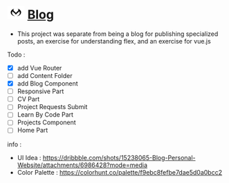 # <img width="40" src="https://raw.githubusercontent.com/Mehranalam/Blog/855d089b730c15a5445944441069a9e7cf202042/src/assets/Images/Icons/Mh.svg" height="30" alt="Blog Logo"> [Blog](#)

       
- This project was separate from being a blog for publishing specialized posts, an exercise for understanding flex, and an exercise for vue.js
        
Todo :
- [X] add Vue Router
- [ ] add Content Folder
- [X] add Blog Component
- [ ] Responsive Part
- [ ] CV Part
- [ ] Project Requests Submit
- [ ] Learn By Code Part
- [ ] Projects Component
- [ ] Home Part

info :
- UI Idea : https://dribbble.com/shots/15238065-Blog-Personal-Website/attachments/6986428?mode=media
- Color Palette : https://colorhunt.co/palette/f9ebc8fefbe7dae5d0a0bcc2
